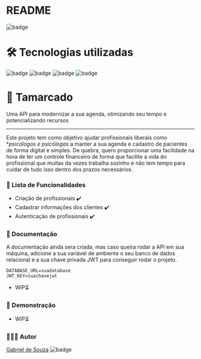 # README

![badge](https://img.shields.io/badge/license-MIT-green)

# 🛠️ Tecnologias utilizadas
![badge](https://img.shields.io/badge/Node.js-43853D?style=for-the-badge&logo=node.js&logoColor=white)
![badge](https://img.shields.io/badge/TypeScript-007ACC?style=for-the-badge&logo=typescript&logoColor=white)
![badge](https://img.shields.io/badge/Express.js-404D59?style=for-the-badge)
![badge](https://img.shields.io/badge/PostgreSQL-316192?style=for-the-badge&logo=postgresql&logoColor=white)

# 📅 Tamarcado

Uma API para modernizar a sua agenda, otimizando seu tempo e potencializando recursos

---

Este projeto tem como objetivo ajudar profissionais liberais como **psicólogos e psicólogas* a manter a sua agenda e cadastro de pacientes de forma digital e simples. De quebra, quero proporcionar uma facilidade na hora de ter um controle financeiro de forma que facilite a vida do profissional que muitas da vezes trabalha sozinho e não tem tempo para cuidar de tudo isso dentro dos prazos necessários.

### 📃 Lista de Funcionalidades

- Criação de profissionais ✔️
- Cadastrar informações dos clientes ✔️
- Autenticação de profissionais ✔️

### 📁 Documentação

A documentação ainda sera criada, mas caso queira rodar a API em sua máquina, adicione a sua variável de ambiente o seu banco de dados relacional e a sua chave privada JWT para conseguir rodar o projeto.
```
DATABASE_URL=suadatabase
JWT_KEY=suachavejwt
```

- WIP⏳

### 🎥 Demonstração

- WIP⏳

### 🧑🏻‍💻 Autor

[Gabriel de Souza](https://desouzadev.vercel.app/) ![badge](https://img.shields.io/twitter/url?url=https%3A%2F%2Ftwitter.com%2Fdesogab)
